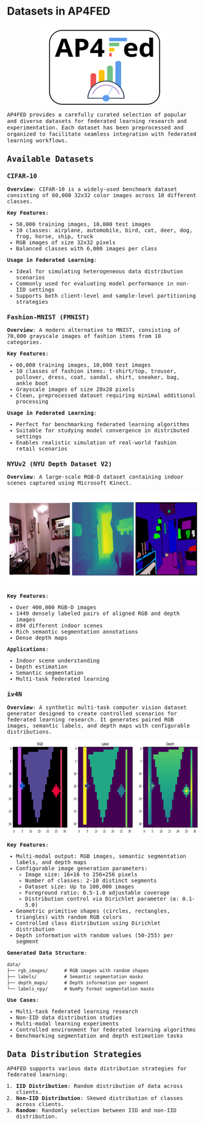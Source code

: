 # Datasets in AP4FED

<p align="center">
<img src="img/readme/logo.svg" width="340px" height="210px"/>
</p>

<tt>AP4FED<tt> provides a carefully curated selection of popular and diverse datasets for federated learning research and experimentation. Each dataset has been preprocessed and organized to facilitate seamless integration with federated learning workflows.

## Available Datasets

### CIFAR-10
**Overview**: CIFAR-10 is a widely-used benchmark dataset consisting of 60,000 32x32 color images across 10 different classes.

**Key Features**:
- 50,000 training images, 10,000 test images
- 10 classes: airplane, automobile, bird, cat, deer, dog, frog, horse, ship, truck
- RGB images of size 32x32 pixels
- Balanced classes with 6,000 images per class

**Usage in Federated Learning**:
- Ideal for simulating heterogeneous data distribution scenarios
- Commonly used for evaluating model performance in non-IID settings
- Supports both client-level and sample-level partitioning strategies

### Fashion-MNIST (FMNIST)
**Overview**: A modern alternative to MNIST, consisting of 70,000 grayscale images of fashion items from 10 categories.

**Key Features**:
- 60,000 training images, 10,000 test images
- 10 classes of fashion items: t-shirt/top, trouser, pullover, dress, coat, sandal, shirt, sneaker, bag, ankle boot
- Grayscale images of size 28x28 pixels
- Clean, preprocessed dataset requiring minimal additional processing

**Usage in Federated Learning**:
- Perfect for benchmarking federated learning algorithms
- Suitable for studying model convergence in distributed settings
- Enables realistic simulation of real-world fashion retail scenarios

### NYUv2 (NYU Depth Dataset V2)
**Overview**: A large-scale RGB-D dataset containing indoor scenes captured using Microsoft Kinect.

<p align="center">
<img src="NYUv2/NYUv2Example.png" width="850px" height="250px"/>
</p>

**Key Features**:
- Over 400,000 RGB-D images
- 1449 densely labeled pairs of aligned RGB and depth images
- 894 different indoor scenes
- Rich semantic segmentation annotations
- Dense depth maps

**Applications**:
- Indoor scene understanding
- Depth estimation
- Semantic segmentation
- Multi-task federated learning

### iv4N 
**Overview**: A synthetic multi-task computer vision dataset generator designed to create controlled scenarios for federated learning research. It generates paired RGB images, semantic labels, and depth maps with configurable distributions.

<p align="center">
<img src="iv4N/iv4NExample.png" width="850px" height="250px"/>
</p>

**Key Features**:
- Multi-modal output: RGB images, semantic segmentation labels, and depth maps
- Configurable image generation parameters:
  - Image size: 16×16 to 256×256 pixels
  - Number of classes: 2-10 distinct segments
  - Dataset size: Up to 100,000 images
  - Foreground ratio: 0.5-1.0 adjustable coverage
  - Distribution control via Dirichlet parameter (α: 0.1-5.0)
- Geometric primitive shapes (circles, rectangles, triangles) with random RGB colors
- Controlled class distribution using Dirichlet distribution
- Depth information with random values (50-255) per segment

**Generated Data Structure**:
```
data/
├── rgb_images/      # RGB images with random shapes
├── labels/          # Semantic segmentation masks
├── depth_maps/      # Depth information per segment
└── labels_npy/      # NumPy format segmentation masks
```

**Use Cases**:
- Multi-task federated learning research
- Non-IID data distribution studies
- Multi-modal learning experiments
- Controlled environment for federated learning algorithms
- Benchmarking segmentation and depth estimation tasks


## Data Distribution Strategies

AP4FED supports various data distribution strategies for federated learning:

1. **IID Distribution**: Random distribution of data across clients.
2. **Non-IID Distribution**: Skewed distribution of classes across clients.
3. **Random**: Randomly selection between IID and non-IID distribution.
